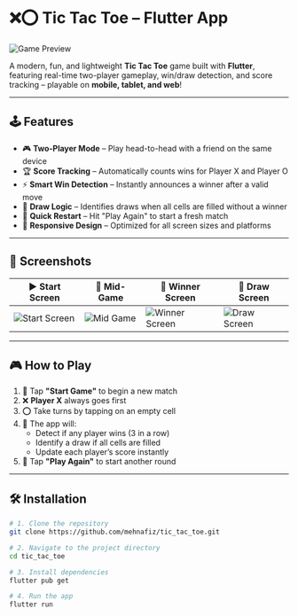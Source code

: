 # ❌⭕ Tic Tac Toe – Flutter App

![Game Preview](https://github.com/user-attachments/assets/6cb5c784-114c-4dfd-b692-597996b7cf9f)

A modern, fun, and lightweight **Tic Tac Toe** game built with **Flutter**, featuring real-time two-player gameplay, win/draw detection, and score tracking – playable on **mobile, tablet, and web**!

---

## 🕹️ Features

- 🎮 **Two-Player Mode** – Play head-to-head with a friend on the same device  
- 🏆 **Score Tracking** – Automatically counts wins for Player X and Player O  
- ⚡ **Smart Win Detection** – Instantly announces a winner after a valid move  
- 🤝 **Draw Logic** – Identifies draws when all cells are filled without a winner  
- 🔁 **Quick Restart** – Hit "Play Again" to start a fresh match  
- 📱 **Responsive Design** – Optimized for all screen sizes and platforms  

---

## 📸 Screenshots

| ▶️ Start Screen | 🎯 Mid-Game | 🏅 Winner Screen | 🤝 Draw Screen |
|----------------|------------|------------------|----------------|
| ![Start Screen](https://github.com/user-attachments/assets/b1359bf0-09c6-4291-a5a2-cd294205fd33) | ![Mid Game](https://github.com/user-attachments/assets/a2a18c12-aa1c-4694-85c3-fdbb5011c225) | ![Winner Screen](https://github.com/user-attachments/assets/e3fbe267-9f15-4e19-8a94-9cd8c0982c76) | ![Draw Screen](https://github.com/user-attachments/assets/a1776470-691d-4165-830b-af42cb92471b) |

---

## 🎮 How to Play

1. 🔘 Tap **"Start Game"** to begin a new match  
2. ❌ **Player X** always goes first  
3. ⭕ Take turns by tapping on an empty cell  
4. 🧠 The app will:
   - Detect if any player wins (3 in a row)
   - Identify a draw if all cells are filled
   - Update each player’s score instantly  
5. 🔄 Tap **"Play Again"** to start another round

---

## 🛠️ Installation

```bash
# 1. Clone the repository
git clone https://github.com/mehnafiz/tic_tac_toe.git

# 2. Navigate to the project directory
cd tic_tac_toe

# 3. Install dependencies
flutter pub get

# 4. Run the app
flutter run
